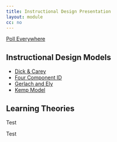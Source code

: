 ```yaml
---
title: Instructional Design Presentation
layout: module
cc: no
---
```

<p><a class="button" target="_blank" href="http://pollev.com/brockport">Poll Everywhere</a></p>
<div class="row">
<div class="col-md-5 boxoutline">
<h2><span>Instructional Design Models</span></h2>
<ul class="buttons">
  <li><a href="https://lti.umuc.edu/contentadaptor/topics/byid/893e59c7-0ee9-4fad-b988-8c138a5e95ce" target="_blank">Dick &amp; Carey</a></li>
  <li><a href="https://www.4cid.org/about-4cid" target="_blank">Four Component ID</a></li>
  <li><a href="http://edtc632160instructionaldesign.pbworks.com/w/page/54485151/Gerlach%20and%20Ely%20Instructional%20Design%20Model" target="_blank">Gerlach and Ely</a></li>
  <li><a href="https://michaelhanley.ie/elearningcurve/discovering-instructional-design-11-kemp-model/" target="_blank">Kemp Model</a></li>
</ul>
</div>
<div class="boxoutline col-md-5 offset-md-1">
  <h2><span>Learning Theories</span></h2>
<p>Test</p>
</div>
</div>
<div style="clear:both;"></div>
<p>Test</p>
